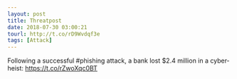 ```yaml
---
layout: post
title: Threatpost
date: 2018-07-30 03:00:21
tourl: http://t.co/rD9Wvdqf3e
tags: [Attack]
---
```

Following a successful #phishing attack, a bank lost $2.4 million in a cyber-heist: https://t.co/rZwoXqc0BT